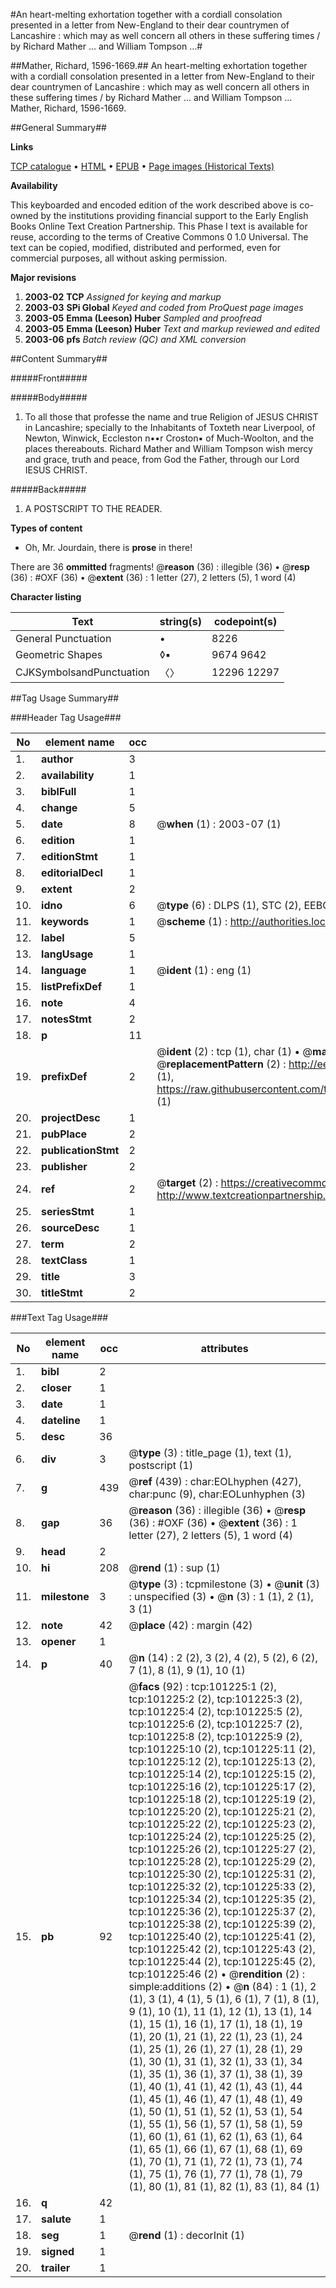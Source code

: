 #An heart-melting exhortation together with a cordiall consolation presented in a letter from New-England to their dear countrymen of Lancashire : which may as well concern all others in these suffering times / by Richard Mather ... and William Tompson ...#

##Mather, Richard, 1596-1669.##
An heart-melting exhortation together with a cordiall consolation presented in a letter from New-England to their dear countrymen of Lancashire : which may as well concern all others in these suffering times / by Richard Mather ... and William Tompson ...
Mather, Richard, 1596-1669.

##General Summary##

**Links**

[TCP catalogue](http://www.ota.ox.ac.uk/tcp/)  • 
[HTML](http://tei.it.ox.ac.uk/tcp/Texts-HTML/free/A50/A50250.html)  • 
[EPUB](http://tei.it.ox.ac.uk/tcp/Texts-EPUB/free/A50/A50250.epub) • 
[Page images (Historical Texts)](https://data.historicaltexts.jisc.ac.uk/view?pubId=eebo-13675191e&pageId=eebo-13675191e-101225-1)

**Availability**

This keyboarded and encoded edition of the
	       work described above is co-owned by the institutions
	       providing financial support to the Early English Books
	       Online Text Creation Partnership. This Phase I text is
	       available for reuse, according to the terms of Creative
	       Commons 0 1.0 Universal. The text can be copied,
	       modified, distributed and performed, even for
	       commercial purposes, all without asking permission.

**Major revisions**

1. __2003-02__ __TCP__ *Assigned for keying and markup*
1. __2003-03__ __SPi Global__ *Keyed and coded from ProQuest page images*
1. __2003-05__ __Emma (Leeson) Huber__ *Sampled and proofread*
1. __2003-05__ __Emma (Leeson) Huber__ *Text and markup reviewed and edited*
1. __2003-06__ __pfs__ *Batch review (QC) and XML conversion*

##Content Summary##

#####Front#####

#####Body#####

1. To all those that professe the name and true Religion of JESUS CHRIST in Lancashire; specially to the Inhabitants of Toxteth near Liverpool, of Newton, Winwick, Eccleston n••r Croston▪ of Much-Woolton, and the places thereabouts. Richard Mather and William Tompson wish mercy and grace, truth and peace, from God the Father, through our Lord IESUS CHRIST.

#####Back#####

1. A POSTSCRIPT TO THE READER.

**Types of content**

  * Oh, Mr. Jourdain, there is **prose** in there!

There are 36 **ommitted** fragments! 
 @__reason__ (36) : illegible (36)  •  @__resp__ (36) : #OXF (36)  •  @__extent__ (36) : 1 letter (27), 2 letters (5), 1 word (4)

**Character listing**


|Text|string(s)|codepoint(s)|
|---|---|---|
|General Punctuation|•|8226|
|Geometric Shapes|◊▪|9674 9642|
|CJKSymbolsandPunctuation|〈〉|12296 12297|

##Tag Usage Summary##

###Header Tag Usage###

|No|element name|occ|attributes|
|---|---|---|---|
|1.|__author__|3||
|2.|__availability__|1||
|3.|__biblFull__|1||
|4.|__change__|5||
|5.|__date__|8| @__when__ (1) : 2003-07 (1)|
|6.|__edition__|1||
|7.|__editionStmt__|1||
|8.|__editorialDecl__|1||
|9.|__extent__|2||
|10.|__idno__|6| @__type__ (6) : DLPS (1), STC (2), EEBO-CITATION (1), OCLC (1), VID (1)|
|11.|__keywords__|1| @__scheme__ (1) : http://authorities.loc.gov/ (1)|
|12.|__label__|5||
|13.|__langUsage__|1||
|14.|__language__|1| @__ident__ (1) : eng (1)|
|15.|__listPrefixDef__|1||
|16.|__note__|4||
|17.|__notesStmt__|2||
|18.|__p__|11||
|19.|__prefixDef__|2| @__ident__ (2) : tcp (1), char (1)  •  @__matchPattern__ (2) : ([0-9\-]+):([0-9IVX]+) (1), (.+) (1)  •  @__replacementPattern__ (2) : http://eebo.chadwyck.com/downloadtiff?vid=$1&page=$2 (1), https://raw.githubusercontent.com/textcreationpartnership/Texts/master/tcpchars.xml#$1 (1)|
|20.|__projectDesc__|1||
|21.|__pubPlace__|2||
|22.|__publicationStmt__|2||
|23.|__publisher__|2||
|24.|__ref__|2| @__target__ (2) : https://creativecommons.org/publicdomain/zero/1.0/ (1), http://www.textcreationpartnership.org/docs/. (1)|
|25.|__seriesStmt__|1||
|26.|__sourceDesc__|1||
|27.|__term__|2||
|28.|__textClass__|1||
|29.|__title__|3||
|30.|__titleStmt__|2||


###Text Tag Usage###

|No|element name|occ|attributes|
|---|---|---|---|
|1.|__bibl__|2||
|2.|__closer__|1||
|3.|__date__|1||
|4.|__dateline__|1||
|5.|__desc__|36||
|6.|__div__|3| @__type__ (3) : title_page (1), text (1), postscript (1)|
|7.|__g__|439| @__ref__ (439) : char:EOLhyphen (427), char:punc (9), char:EOLunhyphen (3)|
|8.|__gap__|36| @__reason__ (36) : illegible (36)  •  @__resp__ (36) : #OXF (36)  •  @__extent__ (36) : 1 letter (27), 2 letters (5), 1 word (4)|
|9.|__head__|2||
|10.|__hi__|208| @__rend__ (1) : sup (1)|
|11.|__milestone__|3| @__type__ (3) : tcpmilestone (3)  •  @__unit__ (3) : unspecified (3)  •  @__n__ (3) : 1 (1), 2 (1), 3 (1)|
|12.|__note__|42| @__place__ (42) : margin (42)|
|13.|__opener__|1||
|14.|__p__|40| @__n__ (14) : 2 (2), 3 (2), 4 (2), 5 (2), 6 (2), 7 (1), 8 (1), 9 (1), 10 (1)|
|15.|__pb__|92| @__facs__ (92) : tcp:101225:1 (2), tcp:101225:2 (2), tcp:101225:3 (2), tcp:101225:4 (2), tcp:101225:5 (2), tcp:101225:6 (2), tcp:101225:7 (2), tcp:101225:8 (2), tcp:101225:9 (2), tcp:101225:10 (2), tcp:101225:11 (2), tcp:101225:12 (2), tcp:101225:13 (2), tcp:101225:14 (2), tcp:101225:15 (2), tcp:101225:16 (2), tcp:101225:17 (2), tcp:101225:18 (2), tcp:101225:19 (2), tcp:101225:20 (2), tcp:101225:21 (2), tcp:101225:22 (2), tcp:101225:23 (2), tcp:101225:24 (2), tcp:101225:25 (2), tcp:101225:26 (2), tcp:101225:27 (2), tcp:101225:28 (2), tcp:101225:29 (2), tcp:101225:30 (2), tcp:101225:31 (2), tcp:101225:32 (2), tcp:101225:33 (2), tcp:101225:34 (2), tcp:101225:35 (2), tcp:101225:36 (2), tcp:101225:37 (2), tcp:101225:38 (2), tcp:101225:39 (2), tcp:101225:40 (2), tcp:101225:41 (2), tcp:101225:42 (2), tcp:101225:43 (2), tcp:101225:44 (2), tcp:101225:45 (2), tcp:101225:46 (2)  •  @__rendition__ (2) : simple:additions (2)  •  @__n__ (84) : 1 (1), 2 (1), 3 (1), 4 (1), 5 (1), 6 (1), 7 (1), 8 (1), 9 (1), 10 (1), 11 (1), 12 (1), 13 (1), 14 (1), 15 (1), 16 (1), 17 (1), 18 (1), 19 (1), 20 (1), 21 (1), 22 (1), 23 (1), 24 (1), 25 (1), 26 (1), 27 (1), 28 (1), 29 (1), 30 (1), 31 (1), 32 (1), 33 (1), 34 (1), 35 (1), 36 (1), 37 (1), 38 (1), 39 (1), 40 (1), 41 (1), 42 (1), 43 (1), 44 (1), 45 (1), 46 (1), 47 (1), 48 (1), 49 (1), 50 (1), 51 (1), 52 (1), 53 (1), 54 (1), 55 (1), 56 (1), 57 (1), 58 (1), 59 (1), 60 (1), 61 (1), 62 (1), 63 (1), 64 (1), 65 (1), 66 (1), 67 (1), 68 (1), 69 (1), 70 (1), 71 (1), 72 (1), 73 (1), 74 (1), 75 (1), 76 (1), 77 (1), 78 (1), 79 (1), 80 (1), 81 (1), 82 (1), 83 (1), 84 (1)|
|16.|__q__|42||
|17.|__salute__|1||
|18.|__seg__|1| @__rend__ (1) : decorInit (1)|
|19.|__signed__|1||
|20.|__trailer__|1||
